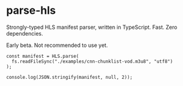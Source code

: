 # parse-hls

Strongly-typed HLS manifest parser, written in TypeScript. Fast. Zero dependencies.

Early beta. Not recommended to use yet.

```
const manifest = HLS.parse(
  fs.readFileSync("./examples/cnn-chunklist-vod.m3u8", "utf8")
);

console.log(JSON.stringify(manifest, null, 2));
```
